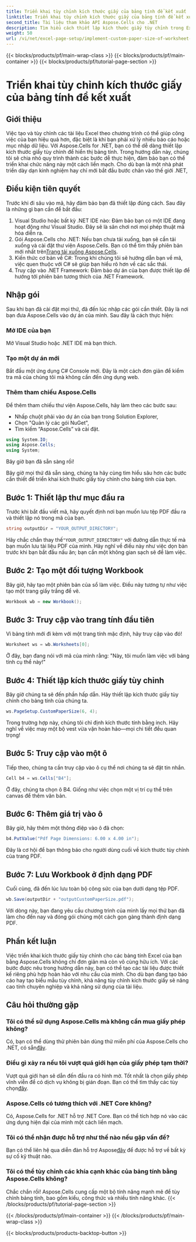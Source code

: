 ```yaml
---
title: Triển khai tùy chỉnh kích thước giấy của bảng tính để kết xuất
linktitle: Triển khai tùy chỉnh kích thước giấy của bảng tính để kết xuất
second_title: Tài liệu tham khảo API Aspose.Cells cho .NET
description: Tìm hiểu cách thiết lập kích thước giấy tùy chỉnh trong Excel bằng Aspose.Cells cho .NET. Hướng dẫn từng bước để hiển thị bảng tính liền mạch.
weight: 50
url: /vi/net/excel-page-setup/implement-custom-paper-size-of-worksheet-for-rendering/
---
```


{{< blocks/products/pf/main-wrap-class >}}
{{< blocks/products/pf/main-container >}}
{{< blocks/products/pf/tutorial-page-section >}}

# Triển khai tùy chỉnh kích thước giấy của bảng tính để kết xuất

## Giới thiệu

Việc tạo và tùy chỉnh các tài liệu Excel theo chương trình có thể giúp công việc của bạn hiệu quả hơn, đặc biệt là khi bạn phải xử lý nhiều báo cáo hoặc mục nhập dữ liệu. Với Aspose.Cells for .NET, bạn có thể dễ dàng thiết lập kích thước giấy tùy chỉnh để hiển thị bảng tính. Trong hướng dẫn này, chúng tôi sẽ chia nhỏ quy trình thành các bước dễ thực hiện, đảm bảo bạn có thể triển khai chức năng này một cách liền mạch. Cho dù bạn là một nhà phát triển dày dạn kinh nghiệm hay chỉ mới bắt đầu bước chân vào thế giới .NET,

## Điều kiện tiên quyết

Trước khi đi sâu vào mã, hãy đảm bảo bạn đã thiết lập đúng cách. Sau đây là những gì bạn cần để bắt đầu:

1. Visual Studio hoặc bất kỳ .NET IDE nào: Đảm bảo bạn có một IDE đang hoạt động như Visual Studio. Đây sẽ là sân chơi nơi mọi phép thuật mã hóa diễn ra.
2. Gói Aspose.Cells cho .NET: Nếu bạn chưa tải xuống, bạn sẽ cần tải xuống và cài đặt thư viện Aspose.Cells. Bạn có thể tìm thấy phiên bản mới nhất trên[Trang tải xuống Aspose.Cells](https://releases.aspose.com/cells/net/).
3. Kiến thức cơ bản về C#: Trong khi chúng tôi sẽ hướng dẫn bạn về mã, việc quen thuộc với C# sẽ giúp bạn hiểu rõ hơn về các sắc thái.
4. Truy cập vào .NET Framework: Đảm bảo dự án của bạn được thiết lập để hướng tới phiên bản tương thích của .NET Framework.

## Nhập gói

Sau khi bạn đã cài đặt mọi thứ, đã đến lúc nhập các gói cần thiết. Đây là nơi bạn đưa Aspose.Cells vào dự án của mình. Sau đây là cách thực hiện:

### Mở IDE của bạn

Mở Visual Studio hoặc .NET IDE mà bạn thích.

### Tạo một dự án mới

Bắt đầu một ứng dụng C# Console mới. Đây là một cách đơn giản để kiểm tra mã của chúng tôi mà không cần đến ứng dụng web.

### Thêm tham chiếu Aspose.Cells

Để thêm tham chiếu thư viện Aspose.Cells, hãy làm theo các bước sau:
- Nhấp chuột phải vào dự án của bạn trong Solution Explorer,
- Chọn "Quản lý các gói NuGet",
- Tìm kiếm “Aspose.Cells” và cài đặt.

```csharp
using System.IO;
using Aspose.Cells;
using System;
```

Bây giờ bạn đã sẵn sàng rồi!

Bây giờ mọi thứ đã sẵn sàng, chúng ta hãy cùng tìm hiểu sâu hơn các bước cần thiết để triển khai kích thước giấy tùy chỉnh cho bảng tính của bạn. 

## Bước 1: Thiết lập thư mục đầu ra

Trước khi bắt đầu viết mã, hãy quyết định nơi bạn muốn lưu tệp PDF đầu ra và thiết lập nó trong mã của bạn.

```csharp
string outputDir = "YOUR_OUTPUT_DIRECTORY";
```

 Hãy chắc chắn thay thế`"YOUR_OUTPUT_DIRECTORY"` với đường dẫn thực tế mà bạn muốn lưu tài liệu PDF của mình. Hãy nghĩ về điều này như việc dọn bàn trước khi bạn bắt đầu nấu ăn; bạn cần một không gian sạch sẽ để làm việc.

## Bước 2: Tạo một đối tượng Workbook

Bây giờ, hãy tạo một phiên bản của sổ làm việc. Điều này tương tự như việc tạo một trang giấy trắng để vẽ.

```csharp
Workbook wb = new Workbook();
```

## Bước 3: Truy cập vào trang tính đầu tiên

Vì bảng tính mới đi kèm với một trang tính mặc định, hãy truy cập vào đó! 

```csharp
Worksheet ws = wb.Worksheets[0];
```

Ở đây, bạn đang nói với mã của mình rằng: "Này, tôi muốn làm việc với bảng tính cụ thể này!" 

## Bước 4: Thiết lập kích thước giấy tùy chỉnh

Bây giờ chúng ta sẽ đến phần hấp dẫn. Hãy thiết lập kích thước giấy tùy chỉnh cho bảng tính của chúng ta.

```csharp
ws.PageSetup.CustomPaperSize(6, 4);
```

Trong trường hợp này, chúng tôi chỉ định kích thước tính bằng inch. Hãy nghĩ về việc may một bộ vest vừa vặn hoàn hảo—mọi chi tiết đều quan trọng!

## Bước 5: Truy cập vào một ô

Tiếp theo, chúng ta cần truy cập vào ô cụ thể nơi chúng ta sẽ đặt tin nhắn. 

```csharp
Cell b4 = ws.Cells["B4"];
```

Ở đây, chúng ta chọn ô B4. Giống như việc chọn một vị trí cụ thể trên canvas để thêm văn bản.

## Bước 6: Thêm giá trị vào ô

Bây giờ, hãy thêm một thông điệp vào ô đã chọn:

```csharp
b4.PutValue("Pdf Page Dimensions: 6.00 x 4.00 in");
```

Đây là cơ hội để bạn thông báo cho người dùng cuối về kích thước tùy chỉnh của trang PDF.

## Bước 7: Lưu Workbook ở định dạng PDF

Cuối cùng, đã đến lúc lưu toàn bộ công sức của bạn dưới dạng tệp PDF.

```csharp
wb.Save(outputDir + "outputCustomPaperSize.pdf");
```

Với dòng này, bạn đang yêu cầu chương trình của mình lấy mọi thứ bạn đã làm cho đến nay và đóng gói chúng một cách gọn gàng thành định dạng PDF.

## Phần kết luận

Việc triển khai kích thước giấy tùy chỉnh cho các bảng tính Excel của bạn bằng Aspose.Cells không chỉ đơn giản mà còn vô cùng hữu ích. Với các bước được nêu trong hướng dẫn này, bạn có thể tạo các tài liệu được thiết kế riêng phù hợp hoàn hảo với nhu cầu của mình. Cho dù bạn đang tạo báo cáo hay tạo biểu mẫu tùy chỉnh, khả năng tùy chỉnh kích thước giấy sẽ nâng cao tính chuyên nghiệp và khả năng sử dụng của tài liệu. 

## Câu hỏi thường gặp

### Tôi có thể sử dụng Aspose.Cells mà không cần mua giấy phép không?
 Có, bạn có thể dùng thử phiên bản dùng thử miễn phí của Aspose.Cells cho .NET, có sẵn[đây](https://releases.aspose.com/).

### Điều gì xảy ra nếu tôi vượt quá giới hạn của giấy phép tạm thời?
 Vượt quá giới hạn sẽ dẫn đến đầu ra có hình mờ. Tốt nhất là chọn giấy phép vĩnh viễn để có dịch vụ không bị gián đoạn. Bạn có thể tìm thấy các tùy chọn[đây](https://purchase.aspose.com/buy).

### Aspose.Cells có tương thích với .NET Core không?
Có, Aspose.Cells for .NET hỗ trợ .NET Core. Bạn có thể tích hợp nó vào các ứng dụng hiện đại của mình một cách liền mạch.

### Tôi có thể nhận được hỗ trợ như thế nào nếu gặp vấn đề?
 Bạn có thể liên hệ qua diễn đàn hỗ trợ Aspose[đây](https://forum.aspose.com/c/cells/9) để được hỗ trợ về bất kỳ sự cố kỹ thuật nào.

### Tôi có thể tùy chỉnh các khía cạnh khác của bảng tính bằng Aspose.Cells không?
Chắc chắn rồi! Aspose.Cells cung cấp một bộ tính năng mạnh mẽ để tùy chỉnh bảng tính, bao gồm kiểu, công thức và nhiều tính năng khác.
{{< /blocks/products/pf/tutorial-page-section >}}

{{< /blocks/products/pf/main-container >}}
{{< /blocks/products/pf/main-wrap-class >}}

{{< blocks/products/products-backtop-button >}}
